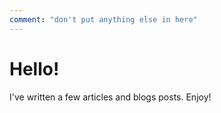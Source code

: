 ```yaml
---
comment: "don't put anything else in here"
---
```


# Hello!

I've written a few articles and blogs posts.  Enjoy!

